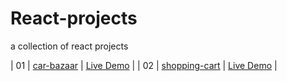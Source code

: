# React-projects
a collection of react projects

| 01  | [car-bazaar](https://github.com/haman1/React-projects/tree/main/car-bazaar) | [Live Demo](https://carbazaar.netlify.app/) |
| 02  | [shopping-cart](https://github.com/haman1/React-projects/tree/main/cart) | [Live Demo](https://carrttt.netlify.app/) |

